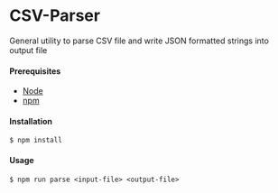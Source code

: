 # CSV-Parser
General utility to parse CSV file and write JSON formatted strings into output file


#### Prerequisites

- [Node](https://nodejs.org/en/download/)
- [npm](https://docs.npmjs.com/cli/install)

#### Installation

    $ npm install
    
#### Usage

    $ npm run parse <input-file> <output-file>
   
